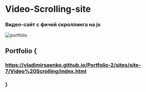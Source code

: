 # Video-Scrolling-site
 
### Видео-сайт с фичей скроллинга на js

![portfolio](https://user-images.githubusercontent.com/56477695/123244841-f3a55080-d4ec-11eb-9a7f-a3549297c55f.jpg)

## Portfolio {

### https://vladimirsaenko.github.io/Portfolio-2/sites/site-7/Video%20Scrolling/index.html

### }
